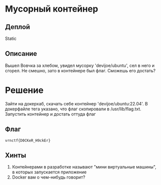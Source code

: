 # Мусорный контейнер

## Деплой

Static

## Описание

Вышел Вовчка за хлебом, увидел мусорку 'devijoe/ubuntu', сел в него и сгорел. 
Не смешно, зато в контейнере был флаг. Сможешь его достать?

# Решение

Зайти на докерхаб, скачать себе контейнер 'devijoe/ubuntu:22.04'. В докерфайле тега указано, что флаг скопировали в 
/usr/lib/flag.txt. Запустить контейнер и достать оттуда флаг

## Флаг
`vrnctf{D0CKeR_H9ckEr}`

## Хинты
1) Контейнерами в разработке называют "мини виртуальные машины", в которых запускается приложение
2) Docker вам о чем-нибудь говорит?
